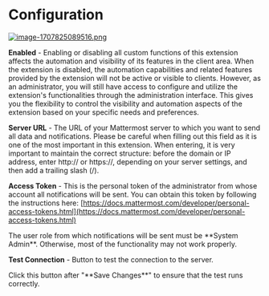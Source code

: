 # Configuration

[![image-1707825089516.png](https://doc.puq.info/uploads/images/gallery/2024-02/scaled-1680-/image-1707825089516.png)](https://doc.puq.info/uploads/images/gallery/2024-02/image-1707825089516.png)

**Enabled** - Enabling or disabling all custom functions of this extension affects the automation and visibility of its features in the client area. When the extension is disabled, the automation capabilities and related features provided by the extension will not be active or visible to clients. However, as an administrator, you will still have access to configure and utilize the extension's functionalities through the administration interface. This gives you the flexibility to control the visibility and automation aspects of the extension based on your specific needs and preferences.

**Server URL** - The URL of your Mattermost server to which you want to send all data and notifications. Please be careful when filling out this field as it is one of the most important in this extension. When entering, it is very important to maintain the correct structure: before the domain or IP address, enter http:// or https://, depending on your server settings, and then add a trailing slash (/).

**Access Token** - This is the personal token of the administrator from whose account all notifications will be sent. You can obtain this token by following the instructions here: [https://docs.mattermost.com/developer/personal-access-tokens.html](https://docs.mattermost.com/developer/personal-access-tokens.html)

<p class="callout danger">The user role from which notifications will be sent must be **System Admin**. Otherwise, most of the functionality may not work properly.</p>

**Test Connection** - Button to test the connection to the server.

<p class="callout warning">Click this button after "**Save Changes**" to ensure that the test runs correctly.</p>